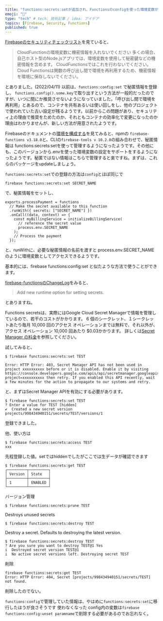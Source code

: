 ```yaml
---
title: "functions:secrets:setが追加され、Functionsのconfigを使った環境変数が非推奨になった話"
emoji: "🤖"
type: "tech" # tech: 技術記事 / idea: アイデア
topics: [Firebase, Security, Functions]
published: true
---
```


[Firebaseのセキュリティチェックリスト](https://firebase.google.com/support/guides/security-checklist)を見ていると、


> CloudFunctionの環境変数に機密情報を入れないでください
>多くの場合、自己ホスト型のNode.jsアプリでは、環境変数を使用して秘密鍵などの機密情報を含めます。 CloudFunctionsではこれを行わないでください。 Cloud Functionsは関数の呼び出し間で環境を再利用するため、機密情報を環境に保存しないでください。

とありました。(2022/04/11)
以前は、`functions:config:set` で秘匿情報を登録し、 `functions.config().some.key`で取り出すという方法が一般的だったのですが、いつに間にか推奨させないようになっていました。「呼び出し間で環境を再利用」とあるので、コンテナを共有あるいは使い回しをし、他のプロジェクトで使われていた古い設定が残るようです。以前からこの問題があり、セキュリティ上の理由で推奨をためたのか、それともコンテナの効率化で変更になったのか理由はわかりませんが、新しい方法が用意されたようです。

Firebaseのドキュメントの[環境を構成する](https://firebase.google.com/docs/functions/config-env)を見てみると、npmの `firebase-functions v3.18.0`と、CLIの`firebase-tools v 10.2.0`の組み合わせで、秘匿情報は functions:secrets:setを使って管理するようになったようです。その他にも、このバージョンから.envを使った環境変数の設定をサポートをするようになったようです。秘匿ではない情報はこちらで管理すると楽ですね。まずは、これらのパッケージをupdateしましょう。


`functions:secrets:set`での登録の方法は`config`とほぼ同じで

```
firebase functions:secrets:set SECRET_NAME
```
で、秘匿情報をセットし、

```
exports.processPayment = functions
  // Make the secret available to this function
  .runWith({ secrets: ["SECRET_NAME"] })
  .onCall((data, context) => {
    const myBillingService = initializeBillingService(
      // reference the secret value
      process.env.SECRET_NAME
    );
    // Process the payment
  });
```
と、runWithに、必要な秘匿情報の名前を渡すと process.env.SECRET_NAME のように環境変数としてアクセスできるようです。

基本的には、firebase functions:config:set と似たような方法で使うことができます。

[firebase-functionsのChangeLog](https://github.com/firebase/firebase-functions/releases/tag/v3.18.0)をみると、

>Add new runtime option for setting secrets.

とありますね。


Functions secretsは、実際にはGoogle Cloud Secret Managerで情報を管理しているので、若干のコストがかかります。 6 個のシークレット、１シークレットあたり毎月 10,000 回のアクセス オペレーションまでは無料で、それ以外が、アクセス オペレーション 10,000 回あたり $0.03かかります。
詳しくは[Secret Manager の料金](https://cloud.google.com/secret-manager/pricing)を参照してください。

試してみると、
```
$ firebase functions:secrets:set TEST

Error: HTTP Error: 403, Secret Manager API has not been used in project xxxxxxxxxx before or it is disabled. Enable it by visiting https://console.developers.google.com/apis/api/secretmanager.googleapis.com/overview?project=xxxxxxxxxx then retry. If you enabled this API recently, wait a few minutes for the action to propagate to our systems and retry.
```
と、まずはSecret Manager APIを有効にする必要があります。


```
$ firebase functions:secrets:set TEST
? Enter a value for TEST [hidden]
✔  Created a new secret version projects/998434940151/secrets/TEST/versions/1
```
登録できました。

他、使い方は

```
$ firebase functions:secrets:access TEST
xxx
```
先程登録した値。setではhiddenでしたがここでは生データが確認できます


```
$ firebase functions:secrets:get TEST
┌─────────┬─────────┐
│ Version │ State   │
├─────────┼─────────┤
│ 1       │ ENABLED │
└─────────┴─────────┘
```
バージョン管理

```
$ firebase functions:secrets:prune TEST
```

Destroys unused secrets

```
$ firebase functions:secrets:destroy TEST
```

Destroy a secret. Defaults to destroying the latest version.

```
$ firebase functions:secrets:destroy TEST
? Are you sure you want to destroy TEST@1 Yes
i  Destroyed secret version TEST@1
i  No active secret versions left. Destroying secret TEST
```
削除

```
firebase functions:secrets:get TEST
Error: HTTP Error: 404, Secret [projects/998434940151/secrets/TEST] not found.
```
削除したのでない。




`functions:config`で管理していた情報は、やはめに`functions:secrets:set`に移行したほうが良さそうです
使わなくなった config内の変数は`firebase functions:config:unset paramname`で削除する必要があるのでお忘れなく。





